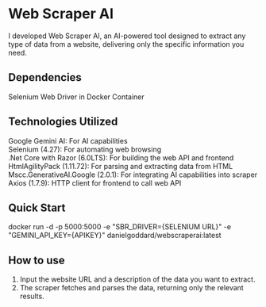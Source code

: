 # Web Scraper AI
I developed Web Scraper AI, an AI-powered tool designed to extract any type of data from a website, delivering only the specific information you need.

## Dependencies
Selenium Web Driver in Docker Container

## Technologies Utilized
Google Gemini AI: For AI capabilities  
Selenium (4.27): For automating web browsing  
.Net Core with Razor (6.0LTS): For building the web API and frontend  
HtmlAgilityPack (1.11.72): For parsing and extracting data from HTML  
Mscc.GenerativeAI.Google (2.0.1): For integrating AI capabilities into scraper  
Axios (1.7.9): HTTP client for frontend to call web API  

## Quick Start
docker run -d -p 5000:5000 -e "SBR_DRIVER={SELENIUM URL}" -e "GEMINI_API_KEY={APIKEY}" danielgoddard/webscraperai:latest

## How to use
1. Input the website URL and a description of the data you want to extract.
2. The scraper fetches and parses the data, returning only the relevant results.